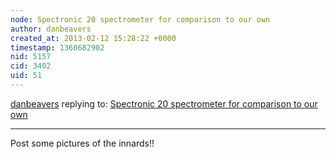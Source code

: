 ```yaml
---
node: Spectronic 20 spectrometer for comparison to our own
author: danbeavers
created_at: 2013-02-12 15:28:22 +0000
timestamp: 1360682902
nid: 5157
cid: 3402
uid: 51
---
```




[danbeavers](../profile/danbeavers) replying to: [Spectronic 20 spectrometer for comparison to our own](../notes/warren/12-7-2012/spectronic-20-spectrometer-comparison-our-own)

----
Post some pictures of the innards!!